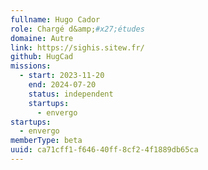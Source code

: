 ```yaml
---
fullname: Hugo Cador
role: Chargé d&amp;#x27;études
domaine: Autre
link: https://sighis.sitew.fr/
github: HugCad
missions:
  - start: 2023-11-20
    end: 2024-07-20
    status: independent
    startups:
      - envergo
startups:
  - envergo
memberType: beta
uuid: ca71cff1-f646-40ff-8cf2-4f1889db65ca
---
```

